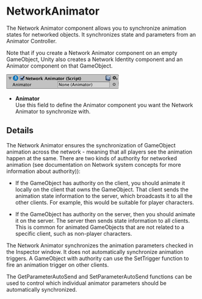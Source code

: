 # NetworkAnimator

The Network Animator component allows you to synchronize animation states for networked objects. It synchronizes state and parameters from an Animator Controller.

Note that if you create a Network Animator component on an empty GameObject, Unity also creates a Network Identity component and an Animator component on that GameObject.

![The Network Animator component in the Inspector window](NetworkAnimatorComponent.png)

-   **Animator**  
    Use this field to define the Animator component you want the Network Animator to synchronize with.

## Details

The Network Animator ensures the synchronization of GameObject animation across the network - meaning that all players see the animation happen at the same. There are two kinds of authority for networked animation (see documentation on Network system concepts for more information about authority)):

-   If the GameObject has authority on the client, you should animate it locally on the client that owns the GameObject. That client sends the animation state information to the server, which broadcasts it to all the other clients. For example, this would be suitable for player characters.

-   If the GameObject has authority on the server, then you should animate it on the server. The server then sends state information to all clients. This is common for animated GameObjects that are not related to a specific client, such as non-player characters.

The Network Animator synchronizes the animation parameters checked in the Inspector window. It does not automatically synchronize animation triggers. A GameObject with authority can use the SetTrigger function to fire an animation trigger on other clients.

The GetParameterAutoSend and SetParameterAutoSend functions can be used to control which individual animator parameters should be automatically synchronized.
